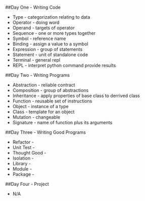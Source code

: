 ##Day One - Writing Code
* Type - categorization relating to data
* Operator - doing word
* Operand - targets of operator
* Sequence - one or more types together
* Symbol - reference name
* Binding - assign a value to a symbol
* Expression - group of statements
* Statement - unit of standalone code
* Terminal - general repl 
* REPL - interpret python command provide results

##Day Two - Writing Programs
* Abstraction - reliable contract
* Composition - group of abstractions
* Inheritance - apply properties of base class to derrived class
* Function - reusable set of instructions
* Object - instance of a type
* Class - template for an object
* Mutation - changeable
* Signature - name of function plus its arguments

##Day Three - Writing Good Programs
* Refactor -
* Unit Test -
* Thought Good -
* Isolation -
* Library -
* Module -
* Package -

##Day Four - Project
* N/A
